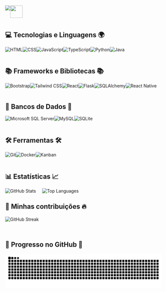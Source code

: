 <br>
<div>
    <img src="https://readme-typing-svg.demolab.com/?font=Poppins&weight=500&size=33&duration=3000&pause=1000&color=1E90FF&vCenter=true&repeat=false&width=720&lines=%3CWelcome+to+my+coding+universe!+%F0%9F%8C%8D+%F0%9F%9A%80%3E" align="left" />
    <img src="https://media.giphy.com/media/hvRJCLFzcasrR4ia7z/giphy.gif" width="40" height="40" align="left"/>
</div>
<br><br><br>

## 💻 Tecnologias e Linguagens 🌍

<div>
  <img 
      align="left" 
      alt="HTML" 
      title="HTML" 
      height="28px" 
      src="https://cdn.jsdelivr.net/gh/devicons/devicon@latest/icons/html5/html5-original.svg" 
  />
  <img 
      align="left" 
      alt="CSS" 
      title="CSS"
      height="28px"
      src="https://cdn.jsdelivr.net/gh/devicons/devicon@latest/icons/css3/css3-original.svg" 
  />
  <img 
      align="left" 
      alt="JavaScript" 
      title="JavaScript"
      height="28px"
      src="https://cdn.jsdelivr.net/gh/devicons/devicon@latest/icons/javascript/javascript-original.svg" 
  />
  <img 
      align="left" 
      alt="TypeScript"
      title="TypeScript" 
      height="28px"
      src="https://cdn.jsdelivr.net/gh/devicons/devicon@latest/icons/typescript/typescript-original.svg" 
  />
  <img 
      align="left" 
      alt="Python" 
      title="Python"
      height="28px"
      src="https://cdn.jsdelivr.net/gh/devicons/devicon@latest/icons/python/python-original.svg" 
  />
  <img 
      align="left" 
      alt="Java" 
      title="Java"
      height="28px"
      src="https://cdn.jsdelivr.net/gh/devicons/devicon@latest/icons/java/java-original.svg" 
  />
</div>
<br><br>

## 📚 Frameworks e Bibliotecas 📚

<div>
  <img 
      align="left" 
      alt="Bootstrap"
      title="Bootstrap" 
      height="28px"
      src="https://img.shields.io/badge/bootstrap-%238511FA.svg?style=for-the-badge&logo=bootstrap&logoColor=white"
  />
  <img 
      align="left" 
      alt="Tailwind CSS"
      title="Tailwind CSS" 
      height="28px"
      src="https://img.shields.io/badge/Tailwind%20CSS-06A7D0?logo=tailwindcss&logoColor=white&style=for-the-badge"
  />
  <img 
      align="left" 
      alt="React"
      title="React" 
      height="28px"
      src="https://img.shields.io/badge/React-20232A?logo=react&logoColor=61DAFB&style=for-the-badge"
  />
  <img 
      align="left" 
      alt="Flask" 
      title="Flask"
      height="28px"
      src="https://img.shields.io/badge/Flask-4B4B4B?logo=flask&logoColor=white&style=for-the-badge"
  />
  <img 
      align="left" 
      alt="SQLAlchemy" 
      title="SQLAlchemy"
      height="28px"
      src="https://img.shields.io/badge/SQLAlchemy-4F5B93?logo=sqlalchemy&logoColor=white&style=for-the-badge"
  />
  <img 
      align="left" 
      alt="React Native"
      title="React Native" 
      height="28px"
      src="https://img.shields.io/badge/react_native-%2320232a.svg?style=for-the-badge&logo=react&logoColor=%2361DAFB"
  />
</div>

<br><br>

## 🎲 Bancos de Dados 🎲

<div>
  <img 
      align="left" 
      alt="Microsoft SQL Server" 
      title="Microsoft SQL Server"
      height="28px"
      src="https://img.shields.io/badge/Microsoft%20SQL%20Server-CC2927?logo=microsoftsqlserver&logoColor=white&style=for-the-badge"
  />
  <img 
      align="left" 
      alt="MySQL" 
      title="MySQL"
      height="28px"
      src="https://img.shields.io/badge/MySQL-4479A1?logo=mysql&logoColor=white&style=for-the-badge"
  />
  <img 
      align="left" 
      alt="SQLite" 
      title="SQLite"
      height="28px"
      src="https://img.shields.io/badge/SQLite-003B57?logo=sqlite&logoColor=white&style=for-the-badge"
  />
</div>

<br><br>

## 🛠️ Ferramentas 🛠️

<div>
  <img 
      align="left" 
      alt="Git" 
      title="Git"
      height="28px"
      src="https://img.shields.io/badge/Git-F05032?logo=git&logoColor=white&style=for-the-badge"
  />
  <img 
      align="left" 
      alt="Docker" 
      title="Docker"
      height="28px"
      src="https://img.shields.io/badge/Docker-2496ED?logo=docker&logoColor=white&style=for-the-badge"
  />
  <img 
      align="left" 
      alt="Kanban"
      title="Kanban" 
      height="28px"
      src="https://img.shields.io/badge/Kanban-00B140?logo=trello&logoColor=white&style=for-the-badge"
  />
</div>

<br><br>

## 📊 Estatísticas 📈

<p>
  <img 
    alt="GitHub Stats"
    height="200"
    src="https://github-readme-stats.vercel.app/api?username=rodrigomazucato&show_icons=true&theme=algolia&include_all_commits=true"
  />
  &nbsp;&nbsp;&nbsp;
  <img 
    alt="Top Languages"
    height="200"
    src="https://github-readme-stats.vercel.app/api/top-langs/?username=rodrigomazucato&theme=algolia&layout=compact&langs_count=9"
  />
</p>

## 🚀 Minhas contribuições 🔥

<p>
  <img 
    align="center"
    alt="GitHub Streak"
    src="https://github-readme-streak-stats.herokuapp.com/?user=rodrigomazucato&theme=algolia&hide_border=false"
  />
</p>

<br>

## 🔄 Progresso no GitHub 🔄

![snake animation](https://github.com/rodrigomazucato/rodrigomazucato/blob/output/github-contribution-grid-snake-dark.svg)
